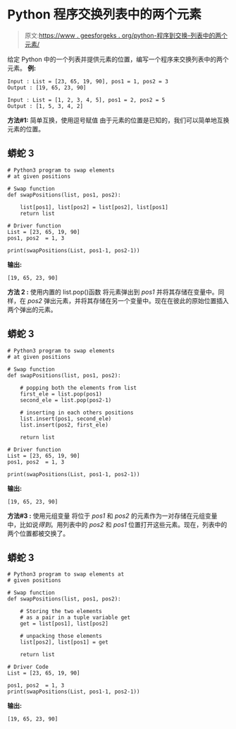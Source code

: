 # Python 程序交换列表中的两个元素

> 原文:[https://www . geesforgeks . org/python-程序到交换-列表中的两个元素/](https://www.geeksforgeeks.org/python-program-to-swap-two-elements-in-a-list/)

给定 Python 中的一个列表并提供元素的位置，编写一个程序来交换列表中的两个元素。
**例:**

```
Input : List = [23, 65, 19, 90], pos1 = 1, pos2 = 3
Output : [19, 65, 23, 90]

Input : List = [1, 2, 3, 4, 5], pos1 = 2, pos2 = 5
Output : [1, 5, 3, 4, 2]
```

**方法#1:** 简单互换，使用逗号赋值
由于元素的位置是已知的，我们可以简单地互换元素的位置。

## 蟒蛇 3

```
# Python3 program to swap elements
# at given positions

# Swap function
def swapPositions(list, pos1, pos2):

    list[pos1], list[pos2] = list[pos2], list[pos1]
    return list

# Driver function
List = [23, 65, 19, 90]
pos1, pos2  = 1, 3

print(swapPositions(List, pos1-1, pos2-1))
```

**输出:**

```
[19, 65, 23, 90]
```

**方法 2 :** 使用内置的 list.pop()函数
将元素弹出到 *pos1* 并将其存储在变量中。同样，在 *pos2* 弹出元素，并将其存储在另一个变量中。现在在彼此的原始位置插入两个弹出的元素。

## 蟒蛇 3

```
# Python3 program to swap elements
# at given positions

# Swap function
def swapPositions(list, pos1, pos2):

    # popping both the elements from list
    first_ele = list.pop(pos1)  
    second_ele = list.pop(pos2-1)

    # inserting in each others positions
    list.insert(pos1, second_ele) 
    list.insert(pos2, first_ele) 

    return list

# Driver function
List = [23, 65, 19, 90]
pos1, pos2  = 1, 3

print(swapPositions(List, pos1-1, pos2-1))
```

**输出:**

```
[19, 65, 23, 90]
```

**方法#3 :** 使用元组变量
将位于 *pos1* 和 *pos2* 的元素作为一对存储在元组变量中，比如说*得到*。用列表中的 *pos2* 和 *pos1* 位置打开这些元素。现在，列表中的两个位置都被交换了。

## 蟒蛇 3

```
# Python3 program to swap elements at
# given positions

# Swap function
def swapPositions(list, pos1, pos2):

    # Storing the two elements
    # as a pair in a tuple variable get
    get = list[pos1], list[pos2]

    # unpacking those elements
    list[pos2], list[pos1] = get

    return list

# Driver Code
List = [23, 65, 19, 90]

pos1, pos2  = 1, 3
print(swapPositions(List, pos1-1, pos2-1))
```

**输出:**

```
[19, 65, 23, 90]
```
